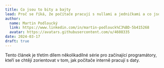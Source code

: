 ```yaml
---
title: Co jsou to bity a bajty
lead: Proč se říká, že počítače pracují s nullami a jedničkami a co jsou to binární a hexadecimální čísla.
author:
  name: Martin Podloucký
  link: https://www.linkedin.com/in/martin-podlouck%C3%BD-5b415268
  avatar: https://avatars.githubusercontent.com/u/4608335
date: 2024-03-17
draft: true
---
```


Tento článek je třetím dílem několikadílné série pro začínající programátory, kteří se chtějí zorientovat v tom, jak počítače interně pracují s daty.

